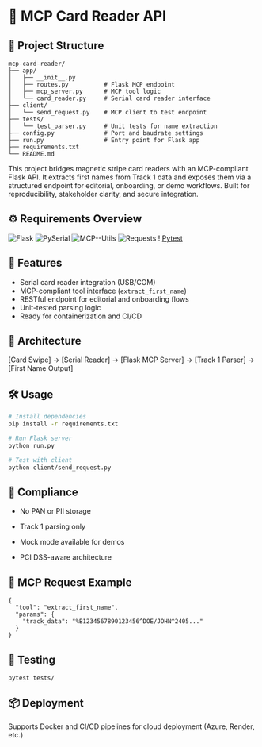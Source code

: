 
# 🧠 MCP Card Reader API

## 🧱 Project Structure
```
mcp-card-reader/
├── app/
│   ├── __init__.py
│   ├── routes.py          # Flask MCP endpoint
│   ├── mcp_server.py      # MCP tool logic
│   └── card_reader.py     # Serial card reader interface
├── client/
│   └── send_request.py    # MCP client to test endpoint
├── tests/
│   └── test_parser.py     # Unit tests for name extraction
├── config.py              # Port and baudrate settings
├── run.py                 # Entry point for Flask app
├── requirements.txt
└── README.md
```

This project bridges magnetic stripe card readers with an MCP-compliant Flask API. It extracts first names from Track 1 data and exposes them via a structured endpoint for editorial, onboarding, or demo workflows. Built for reproducibility, stakeholder clarity, and secure integration.

## ⚙️ Requirements Overview
![Flask](https://img.shields.io/badge/Flask-v2.3.3-blue.svg?longCache=true&logo=flask&style=flat-square&logoColor=white&colorB=5e81ac&colorA=4c566a) 
![PySerial](https://img.shields.io/badge/PySerial-v3.5-blue.svg?longCache=true&logo=python&style=flat-square&logoColor=white&colorB=5e81ac&colorA=4c566a) 
![MCP--Utils](https://img.shields.io/badge/MCP--Utils-v0.1.2-blue.svg?longCache=true&logo=python&style=flat-square&logoColor=white&colorB=5e81ac&colorA=4c566a) 
![Requests](https://img.shields.io/badge/Requests-v2.31.0-blue.svg?longCache=true&logo=python&style=flat-square&logoColor=white&colorB=5e81ac&colorA=4c566a) !
[Pytest](https://img.shields.io/badge/Pytest-v7.4.2-blue.svg?longCache=true&logo=python&style=flat-square&logoColor=white&colorB=5e81ac&colorA=4c566a)


## 🚀 Features
- Serial card reader integration (USB/COM)
- MCP-compliant tool interface (`extract_first_name`)
- RESTful endpoint for editorial and onboarding flows
- Unit-tested parsing logic
- Ready for containerization and CI/CD

## 🧩 Architecture
[Card Swipe] → [Serial Reader] → [Flask MCP Server] → [Track 1 Parser] → [First Name Output]


## 🛠 Usage
```bash
# Install dependencies
pip install -r requirements.txt

# Run Flask server
python run.py

# Test with client
python client/send_request.py
```

## 🔐 Compliance

- No PAN or PII storage

- Track 1 parsing only

- Mock mode available for demos

- PCI DSS-aware architecture

## 📡 MCP Request Example
```
{
  "tool": "extract_first_name",
  "params": {
    "track_data": "%B1234567890123456^DOE/JOHN^2405..."
  }
}
```

## 🧪 Testing

```
pytest tests/

```

## 📦 Deployment
Supports Docker and CI/CD pipelines for cloud deployment (Azure, Render, etc.)






